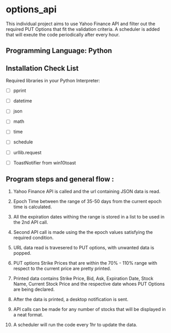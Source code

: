 # options_api
This individual project aims to use Yahoo Finance API and filter out the required PUT Options that fit the validation criteria.
A scheduler is added that will exeute the code periodically after every hour.

## Programming Language: Python

## Installation Check List
Required libraries in your Python Interpreter:

   - [ ] pprint
    
   - [ ] datetime
    
   - [ ] json
    
   - [ ] math
    
   - [ ] time
        
   - [ ] schedule
    
   - [ ] urllib.request
    
   - [ ] ToastNotifier from win10toast 

## Program steps and general flow :

1. Yahoo Finance API is called and the url containing JSON data is read.

2. Epoch Time between the range of 35-50 days from the current epoch time is calculated.

3. All the expiration dates withing the range is stored in a list to be used in the 2nd API call.

4. Second API call is made using the the epoch values satisfying the required condition.

4. URL data read is travesered to PUT options, with unwanted data is popped.

5. PUT options Strike Prices that are within the 70% - 110% range with respect to the current price are pretty printed.

6. Printed data contains Strike Price, Bid, Ask, Expiration Date, Stock Name, Current Stock Price and the respective date whoes PUT Options are being declared.

7. After the data is printed, a desktop notification is sent.

8. API calls can be made for any number of stocks that will be displayed in a neat format.

9. A scheduler will run the code every 1hr to update the data.
